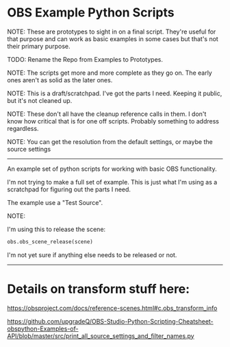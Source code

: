 # OBS Example Python Scripts

NOTE: These are prototypes to
sight in on a final script. They're
useful for that purpose and can
work as basic examples in some
cases but that's not their primary
purpose.

TODO: Rename the Repo from Examples
to Prototypes.

NOTE: The scripts get more and more
complete as they go on. The early
ones aren't as solid as the later
ones.

NOTE: This is a draft/scratchpad.
I've got the parts I need. Keeping
it public, but it's not cleaned up.

NOTE: These don't all have the cleanup
reference calls in them. I don't know
how critical that is for one off scripts.
Probably something to address regardless.

NOTE: You can get the resolution from
the default settings, or maybe the source
settings

---

An example set of python scripts for working
with basic OBS functionality.

I'm not trying to make a full set of example.
This is just what I'm using as a scratchpad
for figuring out the parts I need.

The example use a "Test Source".

NOTE:

I'm using this to release the scene:

```python
obs.obs_scene_release(scene)
```

I'm not yet sure if anything else needs to be
released or not.

---

# Details on transform stuff here:

https://obsproject.com/docs/reference-scenes.html#c.obs_transform_info

https://github.com/upgradeQ/OBS-Studio-Python-Scripting-Cheatsheet-obspython-Examples-of-API/blob/master/src/print_all_source_settings_and_filter_names.py
